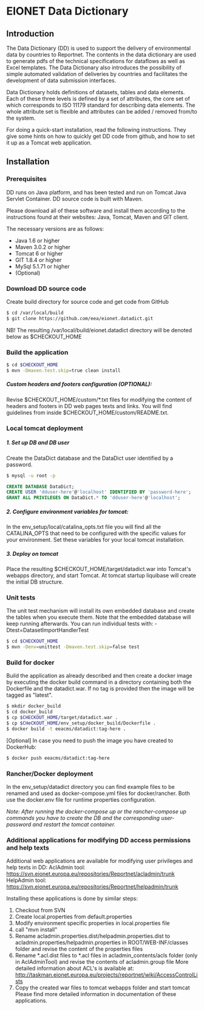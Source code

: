 EIONET Data Dictionary
======================

Introduction
------------
The Data Dictionary (DD) is used to support the delivery of environmental data by countries to Reportnet.
The contents in the data dictionary are used to generate pdfs of the technical specifications for dataflows as well as Excel templates.
The Data Dictionary also introduces the possibility of simple automated validation of deliveries by countries and facilitates the development of data submission interfaces.

Data Dictionary holds definitions of datasets, tables and data elements. Each of these three levels is defined by a set of attributes, the core set of which corresponds to ISO 11179 standard for describing data elements.
The whole attribute set is flexible and attributes can be added / removed from/to the system.

For doing a quick-start installation, read the following instructions. They give some hints on how to quickly get DD code from github, and how to set it up as a Tomcat web application. 

Installation
------------

### Prerequisites
DD runs on Java platform, and has been tested and run on Tomcat Java Servlet Container. DD source code is built with Maven.

Please download all of these software and install them according to the instructions found at their websites:
Java, Tomcat, Maven and GIT client.

The necessary versions are as follows:
* Java 1.6 or higher
* Maven 3.0.2 or higher
* Tomcat 6 or higher
* GIT 1.8.4 or higher
* MySql 5.1.71 or higher
* (Optional) 

### Download DD source code

Create build directory for source code and get code from GitHub
```sh
$ cd /var/local/build
$ git clone https://github.com/eea/eionet.datadict.git
```

NB! The resulting /var/local/build/eionet.datadict directory will be denoted  below as $CHECKOUT_HOME

### Build the application

```sh
$ cd $CHECKOUT_HOME
$ mvn -Dmaven.test.skip=true clean install
```

##### Custom headers and footers configuration (OPTIONAL):

Revise $CHECKOUT_HOME/custom/*.txt files for modifying the content of headers and footers in DD web pages texts and links.  You will find guidelines from inside $CHECKOUT_HOME/custom/README.txt.


### Local tomcat deployment

##### 1. Set up DB and DB user

Create the DataDict database and the DataDict user identified by a password.

```sh
$ mysql -u root -p
```

```sql
CREATE DATABASE DataDict;
CREATE USER 'dduser-here'@'localhost' IDENTIFIED BY 'password-here';
GRANT ALL PRIVILEGES ON DataDict.* TO 'dduser-here'@'localhost';
```

##### 2. Configure environment variables for tomcat:

In the env_setup/local/catalina_opts.txt file you will find all the CATALINA_OPTS that need to be configured with 
the specific values for your environment. Set these variables for your local tomcat installation.

##### 3. Deploy on tomcat

Place the resulting $CHECKOUT_HOME/target/datadict.war into Tomcat's webapps directory, and start Tomcat.
At tomcat startup liquibase will create the initial DB structure.

### Unit tests

The unit test mechanism will install its own embedded database and create the tables when you execute them. Note that the embedded database will keep running afterwards. You can run individual tests with: -Dtest=DatasetImportHandlerTest
```sh
$ cd $CHECKOUT_HOME
$ mvn -Denv=unittest -Dmaven.test.skip=false test
```

### Build for docker

Build the application as already described and then create a docker image by executing the docker build command in a directory containing both the Dockerfile and the datadict.war. If no tag is provided then the image will be tagged as "latest".

```sh
$ mkdir docker_build
$ cd docker_build
$ cp $CHECKOUT_HOME/target/datadict.war .
$ cp $CHeCKOUT_HOME/env_setup/docker_build/Dockerfile .
$ docker build -t eeacms/datadict:tag-here .
```
[Optional] In case you need to push the image you have created to DockerHub:

```sh
$ docker push eeacms/datadict:tag-here
```

### Rancher/Docker deployment

In the env_setup/datadict directory you can find example files to be renamed and used as docker-compose.yml files for docker/rancher.
Both use the docker.env file for runtime properties configuration.

*Note: After running the docker-compose up or the rancher-compose up commands you have to create the DB and the corresponding user-password and restart the tomcat container.*

### Additional applications for modifying DD access permissions and help texts

Additional web applications are available for modifying user privileges and help texts in DD:
AclAdmin tool: https://svn.eionet.europa.eu/repositories/Reportnet/acladmin/trunk
HelpAdmin tool: https://svn.eionet.europa.eu/repositories/Reportnet/helpadmin/trunk

Installing these applications is done by similar steps:

1. Checkout from SVN
2. Create local.properties from default.properties
3. Modify environment specific properties in local.properties file
4. call "mvn install"
5. Rename acladmin.properties.dist/helpadmin.properties.dist to acladmin.properties/helpadmin.properties in ROOT/WEB-INF/classes folder and revise the content of the properties files
6. Rename *.acl.dist files to *.acl files in acladmin_contents/acls folder (only in AclAdminTool) and revise the contents of acladmin.group file
  More detailed information about ACL's is available at: http://taskman.eionet.europa.eu/projects/reportnet/wiki/AccessControlLists
7. Copy the created war files to tomcat webapps folder and start tomcat
Please find more detailed information in documentation of these applications.